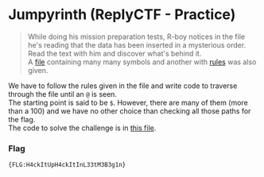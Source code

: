 # Jumpyrinth (ReplyCTF - Practice)  
  
  
> While doing his mission preparation tests, R-boy notices  in the file he's reading that the data has been inserted in a  mysterious order. Read the text with him and discover what's behind it.  
> A [file](https://github.com/EnigmaEnvoy/CTF-Practice/blob/main/Jumpyrinth/2c464e58-9121-11e9-aec5-34415dec71f2.txt) containing many many symbols and another with [rules](https://github.com/EnigmaEnvoy/CTF-Practice/blob/main/Jumpyrinth/RULES.txt) was also given.  
  
  
We have to follow the rules given in the file and write code to traverse through the file until an `@` is seen.  
The starting point is said to be `$`. However, there are many of them (more than a 100) and we have no other choice than checking all those paths for the flag.  
The code to solve the challenge is in [this file](https://github.com/EnigmaEnvoy/CTF-Practice/blob/main/Jumpyrinth/solve.py).
  
  
### Flag
`{FLG:H4ckItUpH4ckItInL33tM3B3g1n}`
